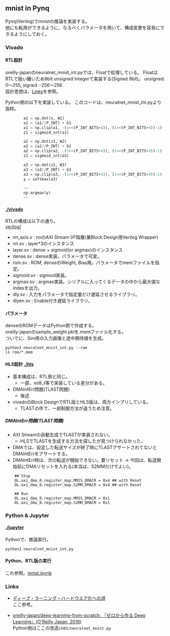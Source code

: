 
## mnist in Pynq
Pynq(Verilog)でmnistの推論を実装する。  
他にも転用ができるように、なるべくパラメータを用いて、構成変更を容易にできるようにしておく。  

### Vivado

#### RTL設計
oreilly-japanのneuralnet_mnist_int.pyでは、Floatで処理している。
FloatはRTLで扱い難いため8bit unsigned Integerで実装する(Signed 9bit)。
unsigned: 0～255, signed :-256～256  
設計思想は、[Links](###Links)を参照。  

Python側の以下を実装している。
このコードは、neuralnet_mnist_int.pyより抜粋。

```python
        a1 = np.dot(x, W1)
        a1 = (a1//P_INT) + b1
        a1 = np.clip(a1, -(1<<(P_INT_BITS+4)), (1<<(P_INT_BITS+4))-1)
        z1 = sigmoid_int(a1)

        a2 = np.dot(z1, W2)
        a2 = (a2//P_INT) + b2
        a2 = np.clip(a2, -(1<<(P_INT_BITS+4)), (1<<(P_INT_BITS+4))-1)
        z2 = sigmoid_int(a2)

        a3 = np.dot(z2, W3)
        a3 = (a3//P_INT) + b3
        a3 = np.clip(a3, -(1<<(P_INT_BITS+4)), (1<<(P_INT_BITS+4))-1)
        y = softmax(a3)

        ~~
        np.argmax(y)
        ~~
```

#### [./vivado](./vivado)  
RTLの構成は以下の通り。  
[verilog/](vivado/vivado.srcs/sources_1/imports/verilog/)  
- nn_axis.v : nnのAXI Stream I/F階層(兼Block Design用Verilog Wrapper)  
- nn.sv : layer*3のインスタンス  
- layer.sv : dense + sigmoid(or argmax)のインスタンス  
- dense.sv : dense実装。パラメータで可変。  
- rom.sv : ROM, denseのWeight, Bias用。パラメータでmemファイルを指定。  
- sigmoid.sv : sigmoid実装。  
- argmax.sv : argmax実装。シリアルに入ってくるデータの中から最大値なIndexを出力。  
- dly.sv : 入力をパラメータで指定量だけ遅延させるライブラリ。
- dlyen.sv : Enable付き遅延ライブラリ。

#### パラメータ 
denseのROMデータはPython側で作成する。  
oreilly-japanのsample_weight.pklを.memファイル化する。  
ついでに、Sim用の入力画像と途中期待値を生成。  
```
python3 neuralnet_mnist_int.py --rom
ls rom/*.mem
```

#### HLS設計 [./hls](./hls)  
- 基本構成は、RTL側と同じ。
  - 一部、int8_t等で実装している差分がある。
- DMAIntErr問題(TLAST問題)
  - 後述
- vivadoのBlock DesignでRTL版とHLS版は、両方インプリしている。
  - TLASTの件で、一部制御方法が違うため注意。

##### DMAIntErr問題(TLAST問題)
- AXI Streamの自動生成でTLASTが実装されない。
  - HLSでTLASTを生成する方法を探したが見つけられなかった。
- DMAでは、設定した転送サイズが終了時にTLASTアサートされてないとDMAIntErrをアサートする。
- DMAIntErr時は、次の転送が開始できない。要リセット
→ 今回は、転送開始前にDMAリセットを入れる(本当は、S2MMだけでよい)。  
```
    ## Stop
    OL.axi_dma_0.register_map.MM2S_DMACR = 0x4 ## with Reset
    OL.axi_dma_0.register_map.S2MM_DMACR = 0x4 ## with Reset

    ## Run
    OL.axi_dma_0.register_map.MM2S_DMACR = 0x1
    OL.axi_dma_0.register_map.S2MM_DMACR = 0x1
```

### Python & Jupyter
#### [./jupyter](./jupyter)  
Pythonで、推論実行。
```
python3 neuralnet_mnist_int.py
```

#### Python、RTL版の実行
これ参照。[mnist.ipynb](./jupyter/mnist.ipynb)  

### Links
- [ディープ・ラーニング－ハードウエア化への道](http://digitalfilter.com/deeponhw/deeponhw01.html)  
ここ参考。

- [oreilly-japan/deep-learning-from-scratch: 『ゼロから作る Deep Learning』(O'Reilly Japan, 2016)](https://github.com/oreilly-japan/deep-learning-from-scratch)  
Python側はここの改造`ch03/neuralnet_mnist.py`

